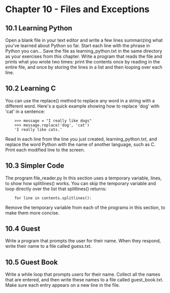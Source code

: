 <h1>Chapter 10 - Files and Exceptions</h1>

<h2>10.1 Learning Python</h2>
<p>
    Open a blank file in your text editor and write a few lines summarizing 
    what you've learned about Python so far. Start each line with the phrase 
    in Python you can... Save the file as learning_python.txt in the same 
    directory as your exercises from this chapter. Write a program that reads 
    the file and prints what you wrote two times: print the contents once by 
    reading in the entire file, and once by storing the lines in a list and 
    then looping over each line. 
</p>

<h2>10.2 Learning C</h2>
<p>
    You can use the replace() method to replace any word in a string with a 
    different word. Here's a quick example showing how to replace 'dog' with 
    'cat' in a sentence: 

        >>> message = "I really like dogs" 
        >>> message.replace('dog', 'cat') 
        'I really like cats.' 

   Read in each line from the line you just created, learning_python.txt, and 
    replace the word Python with the name of another language, such as C. Print 
    each modified line to the screen. 
</p>

<h2>10.3 Simpler Code</h2>
<p>
    The program file_reader.py In this section uses a temporary variable, lines, 
    to show how splitlines() works. You can skip the temporary variable and loop 
    directly over the list that splitlines() returns: 

        for line in contents.splitlines():

   Remove the temporary variable from each of the programs in this section, to 
   make them more concise.
</p>

<h2>10.4 Guest</h2>
<p>
    Write a program that prompts the user for their name. When they respond, write
    their name to a file called guess.txt.
</p>

<h2>10.5 Guest Book</h2>
<p>
    Write a while loop that prompts users for their name. Collect all the names that 
    are entered, and then write these names to a file called guest_book.txt. Make 
    sure each entry appears on a new line in the file.
</p>